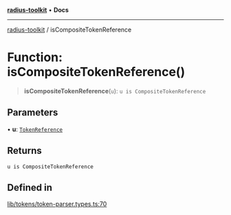 [**radius-toolkit**](../README.md) • **Docs**

***

[radius-toolkit](../globals.md) / isCompositeTokenReference

# Function: isCompositeTokenReference()

> **isCompositeTokenReference**(`u`): `u is CompositeTokenReference`

## Parameters

• **u**: [`TokenReference`](../type-aliases/TokenReference.md)

## Returns

`u is CompositeTokenReference`

## Defined in

[lib/tokens/token-parser.types.ts:70](https://github.com/rangle/radius-token-tango/blob/0fa25351e79af51a833bcebadbd83e27a9791a4f/packages/radius-toolkit/src/lib/tokens/token-parser.types.ts#L70)
